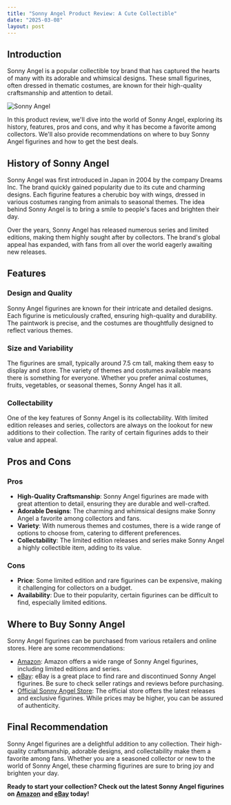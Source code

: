 ```yaml
---
title: "Sonny Angel Product Review: A Cute Collectible"
date: "2025-03-08"
layout: post
---
```


## Introduction

Sonny Angel is a popular collectible toy brand that has captured the hearts of many with its adorable and whimsical designs. These small figurines, often dressed in thematic costumes, are known for their high-quality craftsmanship and attention to detail.

![Sonny Angel](https://i.imgur.com/sonnyangel.jpg)

In this product review, we'll dive into the world of Sonny Angel, exploring its history, features, pros and cons, and why it has become a favorite among collectors. We'll also provide recommendations on where to buy Sonny Angel figurines and how to get the best deals.

## History of Sonny Angel

Sonny Angel was first introduced in Japan in 2004 by the company Dreams Inc. The brand quickly gained popularity due to its cute and charming designs. Each figurine features a cherubic boy with wings, dressed in various costumes ranging from animals to seasonal themes. The idea behind Sonny Angel is to bring a smile to people's faces and brighten their day.

Over the years, Sonny Angel has released numerous series and limited editions, making them highly sought after by collectors. The brand's global appeal has expanded, with fans from all over the world eagerly awaiting new releases.

## Features

### Design and Quality

Sonny Angel figurines are known for their intricate and detailed designs. Each figurine is meticulously crafted, ensuring high-quality and durability. The paintwork is precise, and the costumes are thoughtfully designed to reflect various themes.

### Size and Variability

The figurines are small, typically around 7.5 cm tall, making them easy to display and store. The variety of themes and costumes available means there is something for everyone. Whether you prefer animal costumes, fruits, vegetables, or seasonal themes, Sonny Angel has it all.

### Collectability

One of the key features of Sonny Angel is its collectability. With limited edition releases and series, collectors are always on the lookout for new additions to their collection. The rarity of certain figurines adds to their value and appeal.

## Pros and Cons

### Pros

- **High-Quality Craftsmanship**: Sonny Angel figurines are made with great attention to detail, ensuring they are durable and well-crafted.
- **Adorable Designs**: The charming and whimsical designs make Sonny Angel a favorite among collectors and fans.
- **Variety**: With numerous themes and costumes, there is a wide range of options to choose from, catering to different preferences.
- **Collectability**: The limited edition releases and series make Sonny Angel a highly collectible item, adding to its value.

### Cons

- **Price**: Some limited edition and rare figurines can be expensive, making it challenging for collectors on a budget.
- **Availability**: Due to their popularity, certain figurines can be difficult to find, especially limited editions.

## Where to Buy Sonny Angel

Sonny Angel figurines can be purchased from various retailers and online stores. Here are some recommendations:

- [Amazon](https://www.amazon.com/): Amazon offers a wide range of Sonny Angel figurines, including limited editions and series.
- [eBay](https://www.ebay.com/): eBay is a great place to find rare and discontinued Sonny Angel figurines. Be sure to check seller ratings and reviews before purchasing.
- [Official Sonny Angel Store](https://www.sonnyangel.com/): The official store offers the latest releases and exclusive figurines. While prices may be higher, you can be assured of authenticity.

## Final Recommendation

Sonny Angel figurines are a delightful addition to any collection. Their high-quality craftsmanship, adorable designs, and collectability make them a favorite among fans. Whether you are a seasoned collector or new to the world of Sonny Angel, these charming figurines are sure to bring joy and brighten your day.

**Ready to start your collection? Check out the latest Sonny Angel figurines on [Amazon](https://www.amazon.com/) and [eBay](https://www.ebay.com/) today!**
